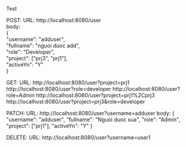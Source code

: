 Test

POST:
URL: http://localhost:8080/user  
body:  
{  
"username": "adduser",  
"fullname": "nguoi duoc add",  
"role": "Developer",  
"project": ["prj3", "prj1"],  
"activeYn": "Y"  
}  

GET:
URL: http://localhost:8080/user?project=prj1
http://localhost:8080/user?role=developer
http://localhost:8080/user?role=Admin
http://localhost:8080/user?project=prj1%2Cprj3
http://localhost:8080/user?project=prj3&role=developer

PATCH:
URL: http://localhost:8080/user?username=adduser
body:
{
"username": "adduser",
"fullname": "Nguoi duoc sua",
"role": "Admin",
"project": ["prj1"],
"activeYn": "Y"
}

DELETE:
URL: http://localhost:8080/user?username=user1
